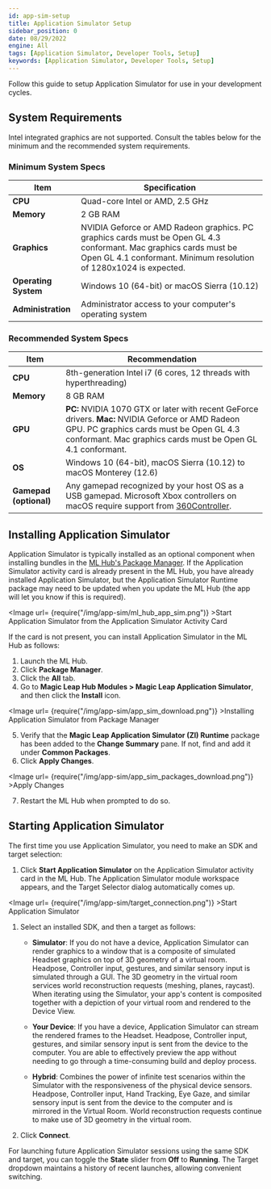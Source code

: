 ```yaml
---
id: app-sim-setup
title: Application Simulator Setup
sidebar_position: 0
date: 08/29/2022
engine: All
tags: [Application Simulator, Developer Tools, Setup]
keywords: [Application Simulator, Developer Tools, Setup]
---
```



Follow this guide to setup Application Simulator for use in your development cycles.

## System Requirements

Intel integrated graphics are not supported. Consult the tables below for the minimum and the recommended system requirements.

### Minimum System Specs

| Item | Specification |
| -------------- | ---------------------------------------- |
| **CPU** | Quad-core Intel or AMD, 2.5 GHz|
| **Memory** | 2 GB RAM |
| **Graphics** | NVIDIA Geforce or AMD Radeon graphics. PC graphics cards must be Open GL 4.3 conformant. Mac graphics cards must be Open GL 4.1 conformant. Minimum resolution of 1280x1024 is expected. |
| **Operating System**             | Windows 10 (64-bit) or macOS Sierra (10.12) |
| **Administration** | Administrator access to your computer's operating system       |

### Recommended System Specs

| Item | Recommendation |
|---------|--------------------------------------------------------------------|
| **CPU** | 8th-generation Intel i7 (6 cores, 12 threads with hyperthreading) |
| **Memory**    | 8 GB RAM |
| **GPU** | **PC:** NVIDIA 1070 GTX or later with recent GeForce drivers. **Mac:** NVIDIA Geforce or AMD Radeon GPU. PC graphics cards must be Open GL 4.3 conformant. Mac graphics cards must be Open GL 4.1 conformant. |
| **OS** | Windows 10 (64-bit), macOS Sierra (10.12) to macOS Monterey (12.6) |
| **Gamepad (optional)** | Any gamepad recognized by your host OS as a USB gamepad. Microsoft Xbox controllers on macOS require support from [360Controller](https://github.com/360Controller/360Controller/releases). |

## Installing Application Simulator

Application Simulator is typically installed as an optional component when installing bundles in the [ML Hub's Package Manager](/versioned_docs/version-14-Jun-2023/versioned_docs/version-14-Jun-2023/guides/developer-tools/ml-hub/ml-hub-package-manager.md). If the Application Simulator activity card is already present in the ML Hub, you have already installed Application Simulator, but the Application Simulator Runtime package may need to be updated when you update the ML Hub (the app will let you know if this is required).

<Image url= {require("/img/app-sim/ml_hub_app_sim.png")} >Start Application Simulator from the Application Simulator Activity Card</Image>

If the card is not present, you can install Application Simulator in the ML Hub as follows:

1. Launch the ML Hub.
2. Click **Package Manager**.
3. Click the **All** tab.
4. Go to **Magic Leap Hub Modules > Magic Leap Application Simulator**, and then click the **Install** icon.

<Image url= {require("/img/app-sim/app_sim_download.png")} >Installing Application Simulator from Package Manager</Image>

5. Verify that the **Magic Leap Application Simulator (ZI) Runtime** package has been added to the **Change Summary** pane. If not, find and add it under **Common Packages**.
6. Click **Apply Changes**.

<Image url= {require("/img/app-sim/app_sim_packages_download.png")} >Apply Changes</Image>

7. Restart the ML Hub when prompted to do so.

## Starting Application Simulator

The first time you use Application Simulator, you need to make an SDK and target selection:

1. Click **Start Application Simulator** on the Application Simulator activity card in the ML Hub. The Application Simulator module workspace appears, and the Target Selector dialog automatically comes up.

<Image url= {require("/img/app-sim/target_connection.png")} >Start Application Simulator</Image>

1. Select an installed SDK, and then a target as follows:

    - **Simulator**: If you do not have a device, Application Simulator can render graphics to a window that is a composite of simulated Headset graphics on top of 3D geometry of a virtual room. Headpose, Controller input, gestures, and similar sensory input is simulated through a GUI. The 3D geometry in the virtual room services world reconstruction requests (meshing, planes, raycast). When iterating using the Simulator, your app's content is composited together with a depiction of your virtual room and rendered to the Device View.

    - **Your Device**: If you have a device, Application Simulator can stream the rendered frames to the Headset. Headpose, Controller input, gestures, and similar sensory input is sent from the device to the computer. You are able to effectively preview the app without needing to go through a time-consuming build and deploy process.

    - **Hybrid**: Combines the power of infinite test scenarios within the Simulator with the responsiveness of the physical device sensors. Headpose, Controller input, Hand Tracking, Eye Gaze, and similar sensory input is sent from the device to the computer and is mirrored in the Virtual Room. World reconstruction requests continue to make use of 3D geometry in the virtual room.

2. Click **Connect**.

For launching future Application Simulator sessions using the same SDK and target, you can toggle the **State** slider from **Off** to **Running**. The Target dropdown maintains a history of recent launches, allowing convenient switching.
